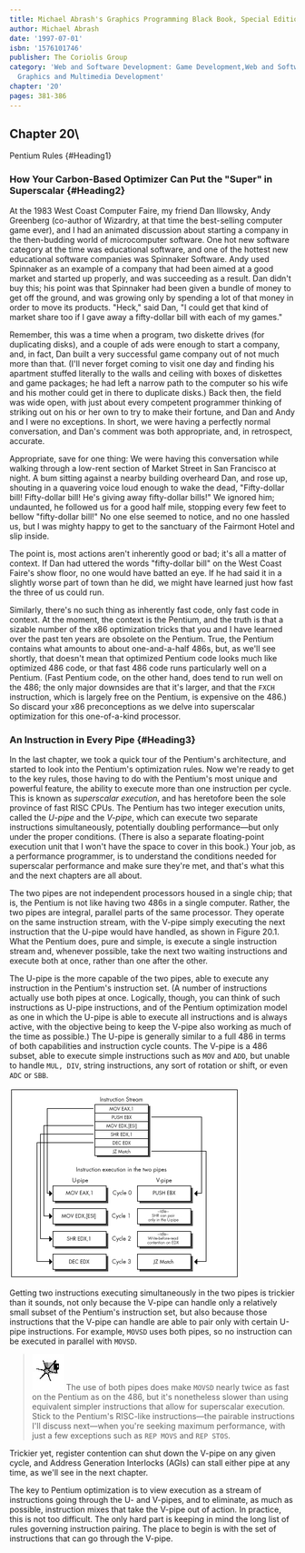```yaml
---
title: Michael Abrash's Graphics Programming Black Book, Special Edition
author: Michael Abrash
date: '1997-07-01'
isbn: '1576101746'
publisher: The Coriolis Group
category: 'Web and Software Development: Game Development,Web and Software Development:
  Graphics and Multimedia Development'
chapter: '20'
pages: 381-386
---
```


## Chapter 20\
 Pentium Rules {#Heading1}

### How Your Carbon-Based Optimizer Can Put the "Super" in Superscalar {#Heading2}

At the 1983 West Coast Computer Faire, my friend Dan Illowsky, Andy
Greenberg (co-author of Wizardry, at that time the best-selling computer
game ever), and I had an animated discussion about starting a company in
the then-budding world of microcomputer software. One hot new software
category at the time was educational software, and one of the hottest
new educational software companies was Spinnaker Software. Andy used
Spinnaker as an example of a company that had been aimed at a good
market and started up properly, and was succeeding as a result. Dan
didn't buy this; his point was that Spinnaker had been given a bundle of
money to get off the ground, and was growing only by spending a lot of
that money in order to move its products. "Heck," said Dan, "I could get
that kind of market share too if I gave away a fifty-dollar bill with
each of my games."

Remember, this was a time when a program, two diskette drives (for
duplicating disks), and a couple of ads were enough to start a company,
and, in fact, Dan built a very successful game company out of not much
more than that. (I'll never forget coming to visit one day and finding
his apartment stuffed literally to the walls and ceiling with boxes of
diskettes and game packages; he had left a narrow path to the computer
so his wife and his mother could get in there to duplicate disks.) Back
then, the field was wide open, with just about every competent
programmer thinking of striking out on his or her own to try to make
their fortune, and Dan and Andy and I were no exceptions. In short, we
were having a perfectly normal conversation, and Dan's comment was both
appropriate, and, in retrospect, accurate.

Appropriate, save for one thing: We were having this conversation while
walking through a low-rent section of Market Street in San Francisco at
night. A bum sitting against a nearby building overheard Dan, and rose
up, shouting in a quavering voice loud enough to wake the dead,
"Fifty-dollar bill! Fifty-dollar bill! He's giving away fifty-dollar
bills!" We ignored him; undaunted, he followed us for a good half mile,
stopping every few feet to bellow "fifty-dollar bill!" No one else
seemed to notice, and no one hassled us, but I was mighty happy to get
to the sanctuary of the Fairmont Hotel and slip inside.

The point is, most actions aren't inherently good or bad; it's all a
matter of context. If Dan had uttered the words "fifty-dollar bill" on
the West Coast Faire's show floor, no one would have batted an eye. If
he had said it in a slightly worse part of town than he did, we might
have learned just how fast the three of us could run.

Similarly, there's no such thing as inherently fast code, only fast code
in context. At the moment, the context is the Pentium, and the truth is
that a sizable number of the x86 optimization tricks that you and I have
learned over the past ten years are obsolete on the Pentium. True, the
Pentium contains what amounts to about one-and-a-half 486s, but, as
we'll see shortly, that doesn't mean that optimized Pentium code looks
much like optimized 486 code, or that fast 486 code runs particularly
well on a Pentium. (Fast Pentium code, on the other hand, does tend to
run well on the 486; the only major downsides are that it's larger, and
that the `FXCH` instruction, which is largely free on the Pentium, is
expensive on the 486.) So discard your x86 preconceptions as we delve
into superscalar optimization for this one-of-a-kind processor.

### An Instruction in Every Pipe {#Heading3}

In the last chapter, we took a quick tour of the Pentium's architecture,
and started to look into the Pentium's optimization rules. Now we're
ready to get to the key rules, those having to do with the Pentium's
most unique and powerful feature, the ability to execute more than one
instruction per cycle. This is known as *superscalar execution*, and has
heretofore been the sole province of fast RISC CPUs. The Pentium has two
integer execution units, called the *U-pipe* and the *V-pipe*, which can
execute two separate instructions simultaneously, potentially doubling
performance—but only under the proper conditions. (There is also a
separate floating-point execution unit that I won't have the space to
cover in this book.) Your job, as a performance programmer, is to
understand the conditions needed for superscalar performance and make
sure they're met, and that's what this and the next chapters are all
about.

The two pipes are not independent processors housed in a single chip;
that is, the Pentium is not like having two 486s in a single computer.
Rather, the two pipes are integral, parallel parts of the same
processor. They operate on the same instruction stream, with the V-pipe
simply executing the next instruction that the U-pipe would have
handled, as shown in Figure 20.1. What the Pentium does, pure and
simple, is execute a single instruction stream and, whenever possible,
take the next two waiting instructions and execute both at once, rather
than one after the other.

The U-pipe is the more capable of the two pipes, able to execute any
instruction in the Pentium's instruction set. (A number of instructions
actually use both pipes at once. Logically, though, you can think of
such instructions as U-pipe instructions, and of the Pentium
optimization model as one in which the U-pipe is able to execute all
instructions and is always active, with the objective being to keep the
V-pipe also working as much of the time as possible.) The U-pipe is
generally similar to a full 486 in terms of both capabilities and
instruction cycle counts. The V-pipe is a 486 subset, able to execute
simple instructions such as `MOV` and `ADD`, but unable to handle
`MUL, DIV`, string instructions, any sort of rotation or shift, or
even `ADC` or `SBB`.

![**Figure 20.1**  *The Pentium's two pipes.*](images/20-01.jpg)

Getting two instructions executing simultaneously in the two pipes is
trickier than it sounds, not only because the V-pipe can handle only a
relatively small subset of the Pentium's instruction set, but also
because those instructions that the V-pipe can handle are able to pair
only with certain U-pipe instructions. For example, `MOVSD` uses both
pipes, so no instruction can be executed in parallel with `MOVSD`.

> ![](images/i.jpg)
> The use of both pipes does make `MOVSD` nearly twice as fast on the
> Pentium as on the 486, but it's nonetheless slower than using equivalent
> simpler instructions that allow for superscalar execution. Stick to the
> Pentium's RISC-like instructions—the pairable instructions I'll discuss
> next—when you're seeking maximum performance, with just a few exceptions
> such as `REP MOVS` and `REP STOS`.

Trickier yet, register contention can shut down the V-pipe on any given
cycle, and Address Generation Interlocks (AGIs) can stall either pipe at
any time, as we'll see in the next chapter.

The key to Pentium optimization is to view execution as a stream of
instructions going through the U- and V-pipes, and to eliminate, as much
as possible, instruction mixes that take the V-pipe out of action. In
practice, this is not too difficult. The only hard part is keeping in
mind the long list of rules governing instruction pairing. The place to
begin is with the set of instructions that can go through the V-pipe.
